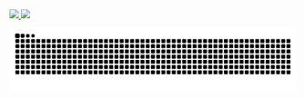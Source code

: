  <div>
  <a href="https://github.com/violiveiradev">
  <img height="180em" src="https://github-readme-stats.vercel.app/api?username=violiveiradev&show_icons=true&theme=dark&include_all_commits=true&count_private=true"/>
  <img height="180em" src="https://github-readme-stats.vercel.app/api/top-langs/?username=violiveiradev&layout=compact&langs_count=7&theme=dark"/>
</div>

<div>
 
  ![Snake animation](https://github.com/violiveiradev/violiveiradev/blob/output/github-contribution-grid-snake.svg)
 
</div>
